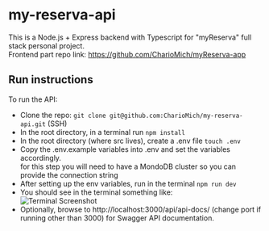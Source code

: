 # my-reserva-api

This is a Node.js + Express backend with Typescript for "myReserva" full stack personal project. <br>
Frontend part repo link: https://github.com/CharioMich/myReserva-app <br>

## Run instructions
To run the API:
  - Clone the repo:
  ``` git clone git@github.com:CharioMich/my-reserva-api.git ``` (SSH)
  - In the root directory, in a terminal run ``` npm install ```
  - In the root directory (where src lives), create a .env file ``` touch .env ```
  - Copy the .env.example variables into .env and set the variables accordingly. <br>
  for this step you will need to have a MondoDB cluster so you can provide the connection string
  - After setting up the env variables, run in the terminal ``` npm run dev ```
  - You should see in the terminal something like: <br>
  ![Terminal Screenshot](./src/assets/terminal.png)
  - Optionally, browse to http://localhost:3000/api/api-docs/ (change port if running other than 3000) for Swagger API documentation.

